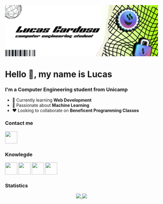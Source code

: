 <picture>
  <source media="(prefers-color-scheme: dark)" srcset="1.png">
  <img alt="Shows an illustrated sun in light color mode and a moon with stars in dark color mode." src="2.png">
</picture>
<h1 >Hello 👋, my name is Lucas</h1>

### I'm a Computer Engineering student from Unicamp

- 🌱 Currently learning **Web Development**
- 🤔 Passionate about **Machine Learning**
- ❤️ Looking to collaborate on **Beneficent Programming Classes**

### Contact me

<div >
<a href="https://www.linkedin.com/in/lucas-cardoso-a57681260" target="_blank"><img src="https://cdn.jsdelivr.net/gh/devicons/devicon/icons/linkedin/linkedin-original.svg" width="40" height="40"/>
          </a>   
</div>


### Knowlegde
<img src="https://cdn.jsdelivr.net/gh/devicons/devicon/icons/python/python-plain.svg" width="40" height="40"  />  <img src="https://cdn.jsdelivr.net/gh/devicons/devicon/icons/c/c-plain.svg" width="40" height="40"/>  <img src="https://cdn.jsdelivr.net/gh/devicons/devicon/icons/java/java-plain.svg" width="40" height="40"/>  <img src="https://cdn.jsdelivr.net/gh/devicons/devicon/icons/mysql/mysql-original.svg" width="40" height="40"/>

### Statistics
<div align="center">
<a href="https://github.com/lcardosott">
<img height="180em" src="https://github-readme-stats.vercel.app/api/top-langs/?username=lcardosott&layout=compact&langs_count=7&theme=ocean_dark"/>
<img height="180em" src="https://github-readme-stats.vercel.app/api?username=lcardosott&show_icons=true&theme=ocean_dark&include_all_commits=true&count_private=true"/>
</div>
